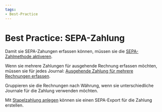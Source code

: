 ```yaml
---
tags:
- Best-Practice
---
```

# Best Practice: SEPA-Zahlung

Damit sie SEPA-Zahungen erfassen können, müssen sie die [SEPA-Zahlmethode aktiveren](SEPA-Zahlung.md#SEPA-Zahlmethode%20aktiveren).

Wenn sie mehrere Zahlungen für ausgehende Rechnung erfassen möchten, müssen sie für jedes Journal: [Ausgehende Zahlung für mehrere Rechnungen erfassen](Finanzen.md#Ausgehende%20Zahlung%20für%20mehrere%20Rechnungen%20erfassen).

Gruppieren sie die Rechnungen nach Währung, wenn sie unterschiedliche Journale für die Zahlung verwenden möchten.

Mit [Stapelzahlung anlegen](SEPA-Zahlung.md#Stapelzahlung%20anlegen) können sie einen SEPA-Export für die Zahlung erstellen.